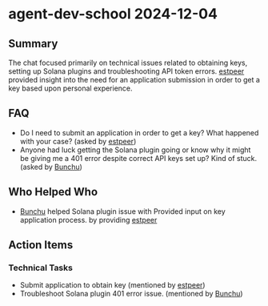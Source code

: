 # agent-dev-school 2024-12-04

## Summary
The chat focused primarily on technical issues related to obtaining keys, setting up Solana plugins and troubleshooting API token errors. [estpeer](03:43) provided insight into the need for an application submission in order to get a key based upon personal experience.

## FAQ
- Do I need to submit an application in order to get a key? What happened with your case? (asked by [estpeer](03:43))
- Anyone had luck getting the Solana plugin going or know why it might be giving me a 401 error despite correct API keys set up? Kind of stuck. (asked by [Bunchu](11:59))

## Who Helped Who
- [Bunchu](11:59) helped Solana plugin issue with Provided input on key application process. by providing [estpeer](03:43)

## Action Items

### Technical Tasks
- Submit application to obtain key (mentioned by [estpeer](03:43))
- Troubleshoot Solana plugin 401 error issue. (mentioned by [Bunchu](11:59))